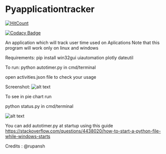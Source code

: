# Pyapplicationtracker

[![HitCount](http://hits.dwyl.io/manojpawarsj12/Pyapplicationtracker.svg)](http://hits.dwyl.io/manojpawarsj12/Pyapplicationtracker)

[![Codacy Badge](https://api.codacy.com/project/badge/Grade/e9f18f5825254349ae16b16f0ea73e0f)](https://www.codacy.com/manual/manojpawarsj12/Pyapplicationtracker?utm_source=github.com&amp;utm_medium=referral&amp;utm_content=manojpawarsj12/Pyapplicationtracker&amp;utm_campaign=Badge_Grade)

An application which will track user time used on Aplications 
Note that this program will work only on linux and windows 

Requirements: pip install win32gui uiautomation plotly dateutil

To run: python autotimer.py in cmd/terminal

open activities.json file to check your usage 

Screenshot:
![alt text](https://raw.githubusercontent.com/manojpawarsj12/Pyapplicationtracker/master/Screenshot%20(21).png)

To see in pie chart run

python status.py in cmd/terminal


![alt text](https://raw.githubusercontent.com/manojpawarsj12/Pyapplicationtracker/master/Screenshot%20(32).png)

You can add autotimer.py at startup using this guide
https://stackoverflow.com/questions/4438020/how-to-start-a-python-file-while-windows-starts

Credits : @rupansh
